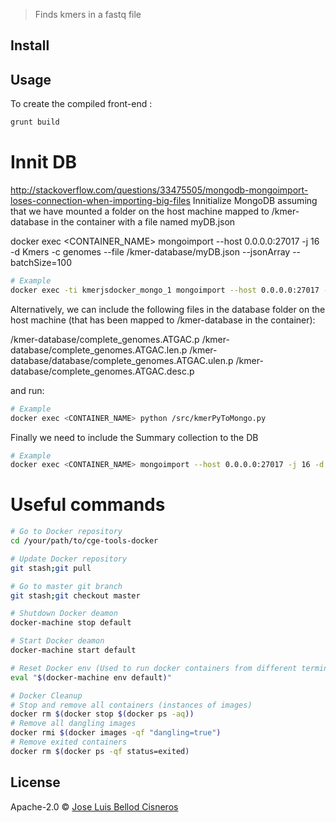 > Finds kmers in a fastq file

## Install


## Usage

To create the compiled front-end :
```bash
grunt build
```


# Innit DB

http://stackoverflow.com/questions/33475505/mongodb-mongoimport-loses-connection-when-importing-big-files
Innitialize MongoDB assuming that we have mounted a folder on the host machine mapped to /kmer-database in the container with a file named myDB.json

docker exec <CONTAINER_NAME> mongoimport --host 0.0.0.0:27017 -j 16 -d Kmers -c genomes --file /kmer-database/myDB.json --jsonArray --batchSize=100
```bash
# Example
docker exec -ti kmerjsdocker_mongo_1 mongoimport --host 0.0.0.0:27017 -j 16 -d Kmers -c genomes --file /kmer-database/myDB.json --jsonArray --batchSize=100
```

Alternatively, we can include the following files in the database folder on the host machine (that has been mapped to /kmer-database in the container):

/kmer-database/complete_genomes.ATGAC.p
/kmer-database/complete_genomes.ATGAC.len.p
/kmer-database/database/complete_genomes.ATGAC.ulen.p
/kmer-database/complete_genomes.ATGAC.desc.p

and run:

```bash
# Example
docker exec <CONTAINER_NAME> python /src/kmerPyToMongo.py
```

Finally we need to include the Summary collection to the DB
```bash
# Example
docker exec <CONTAINER_NAME> mongoimport --host 0.0.0.0:27017 -j 16 -d Kmers -c Summary --file /kmer-database/summary.json --jsonArray --batchSize=100
```

Useful commands
======================
```bash
# Go to Docker repository
cd /your/path/to/cge-tools-docker

# Update Docker repository
git stash;git pull

# Go to master git branch
git stash;git checkout master

# Shutdown Docker deamon
docker-machine stop default

# Start Docker deamon
docker-machine start default

# Reset Docker env (Used to run docker containers from different terminals)
eval "$(docker-machine env default)"

# Docker Cleanup
# Stop and remove all containers (instances of images)
docker rm $(docker stop $(docker ps -aq))
# Remove all dangling images
docker rmi $(docker images -qf "dangling=true")
# Remove exited containers
docker rm $(docker ps -qf status=exited)

```

## License
Apache-2.0 © [Jose Luis Bellod Cisneros](http://josl.github.io)
